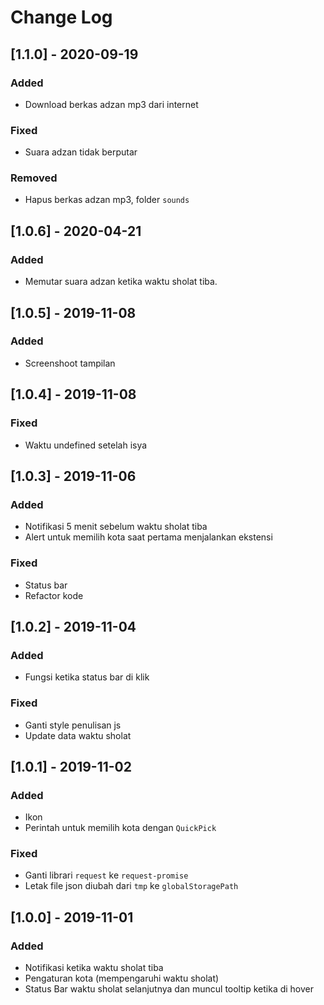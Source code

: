 # Change Log

## [1.1.0] - 2020-09-19
### Added
- Download berkas adzan mp3 dari internet

### Fixed
- Suara adzan tidak berputar

### Removed
- Hapus berkas adzan mp3, folder `sounds`

## [1.0.6] - 2020-04-21
### Added
- Memutar suara adzan ketika waktu sholat tiba.

## [1.0.5] - 2019-11-08
### Added
- Screenshoot tampilan

## [1.0.4] - 2019-11-08
### Fixed
- Waktu undefined setelah isya

## [1.0.3] - 2019-11-06
### Added
- Notifikasi 5 menit sebelum waktu sholat tiba
- Alert untuk memilih kota saat pertama menjalankan ekstensi

### Fixed
- Status bar
- Refactor kode

## [1.0.2] - 2019-11-04
### Added
- Fungsi ketika status bar di klik

### Fixed
- Ganti style penulisan js
- Update data waktu sholat

## [1.0.1] - 2019-11-02
### Added
- Ikon
- Perintah untuk memilih kota dengan `QuickPick`

### Fixed
- Ganti librari `request` ke `request-promise`
- Letak file json diubah dari `tmp` ke `globalStoragePath`

## [1.0.0] - 2019-11-01
### Added
- Notifikasi ketika waktu sholat tiba
- Pengaturan kota (mempengaruhi waktu sholat)
- Status Bar waktu sholat selanjutnya dan muncul tooltip ketika di hover